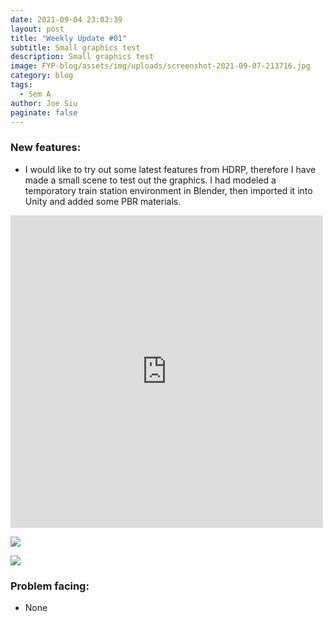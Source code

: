 ```yaml
---
date: 2021-09-04 23:02:39
layout: post
title: "Weekly Update #01"
subtitle: Small graphics test
description: Small graphics test
image: FYP-blog/assets/img/uploads/screenshot-2021-09-07-213716.jpg
category: blog
tags:
  - Sem A
author: Joe Siu
paginate: false
---
```

### New features:

* I would like to try out some latest features from HDRP, therefore I have made a small scene to test out the graphics. I had modeled a temporatory train station environment in Blender, then imported it into Unity and added some PBR materials.

<iframe width="500" height="500" src="https://www.youtube.com/embed/zov3OfUdc-k" title="YouTube video player" frameborder="0" allow="accelerometer; autoplay; clipboard-write; encrypted-media; gyroscope; picture-in-picture" allowfullscreen></iframe>

![](/FYP-blog/assets/img/uploads/screenshot-2021-09-07-214611.jpg)

![](/FYP-blog/assets/img/uploads/screenshot-2021-09-07-214247.jpg)

### Problem facing:

* None
